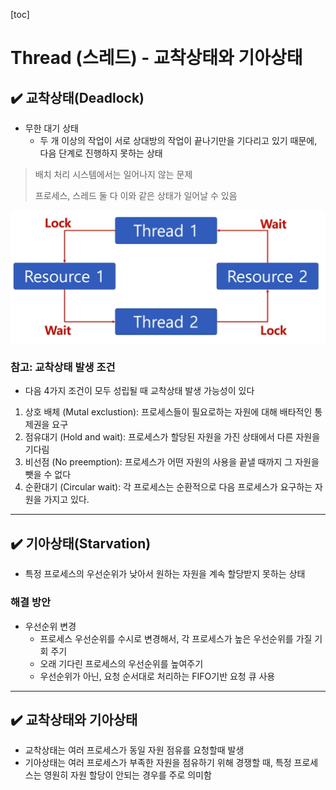 [toc]

# Thread (스레드) - 교착상태와 기아상태

## :heavy_check_mark: 교착상태(Deadlock)

- 무한 대기 상태
  - 두 개 이상의 작업이 서로 상대방의 작업이 끝나기만을 기다리고 있기 때문에, 다음 단계로 진행하지 못하는 상태

> 배치 처리 시스템에서는 일어나지 않는 문제
>
> 프로세스, 스레드 둘 다 이와 같은 상태가 일어날 수 있음

![image-20210223212423650](assets/image-20210223212423650.png)



### 참고: 교착상태 발생 조건

- 다음 4가지 조건이 모두 성립될 때 교착상태 발생 가능성이 있다

1. 상호 배체 (Mutal exclustion): 프로세스들이 필요로하는 자원에 대해 배타적인 통제권을 요구
2. 점유대기 (Hold and wait): 프로세스가 할당된 자원을 가진 상태에서 다른 자원을 기다림
3. 비선점 (No preemption): 프로세스가 어떤 자원의 사용을 끝낼 때까지 그 자원을 뺏을 수 없다
4. 순환대기 (Circular wait): 각 프로세스는 순환적으로 다음 프로세스가 요구하는 자원을 가지고 있다.



<hr>

## :heavy_check_mark: 기아상태(Starvation)


- 특정 프로세스의 우선순위가 낮아서 원하는 자원을 계속 할당받지 못하는 상태



### 해결 방안

- 우선순위 변경
  - 프로세스 우선순위를 수시로 변경해서, 각 프로세스가 높은 우선순위를 가질 기회 주기
  - 오래 기다린 프로세스의 우선순위를 높여주기
  - 우선순위가 아닌, 요청 순서대로 처리하는 FIFO기반 요청 큐 사용




<hr>

## :heavy_check_mark: 교착상태와 기아상태


- 교착상태는 여러 프로세스가 동일 자원 점유를 요청할때 발생
- 기아상태는 여러 프로세스가 부족한 자원을 점유하기 위해 경쟁할 때, 특정 프로세스는 영원히 자원 할당이 안되는 경우를 주로 의미함
